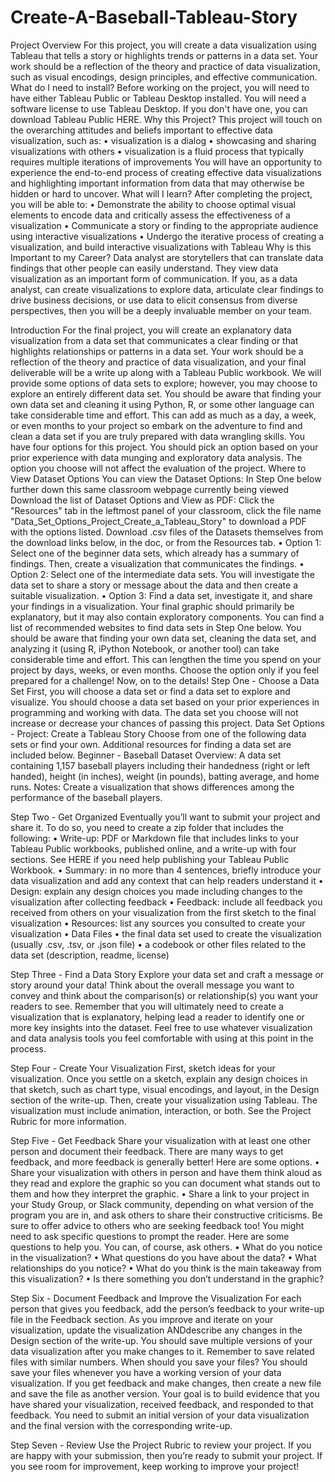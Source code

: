 # Create-A-Baseball-Tableau-Story

Project Overview
For this project, you will create a data visualization using Tableau that tells a story or highlights trends or patterns in a data set. Your work should be a reflection of the theory and practice of data visualization, such as visual encodings, design principles, and effective communication.
What do I need to install?
Before working on the project, you will need to have either Tableau Public or Tableau Desktop installed. You will need a software license to use Tableau Desktop. If you don't have one, you can download Tableau Public HERE. 
Why this Project?
This project will touch on the overarching attitudes and beliefs important to effective data visualization, such as:
•	visualization is a dialog
•	showcasing and sharing visualizations with others
•	visualization is a fluid process that typically requires multiple iterations of improvements
You will have an opportunity to experience the end-to-end process of creating effective data visualizations and highlighting important information from data that may otherwise be hidden or hard to uncover.
What will I learn?
After completing the project, you will be able to:
•	Demonstrate the ability to choose optimal visual elements to encode data and critically assess the effectiveness of a visualization
•	Communicate a story or finding to the appropriate audience using interactive visualizations
•	Undergo the iterative process of creating a visualization, and build interactive visualizations with Tableau
Why is this Important to my Career?
Data analyst are storytellers that can translate data findings that other people can easily understand. They view data visualization as an important form of communication.
If you, as a data analyst, can create visualizations to explore data, articulate clear findings to drive business decisions, or use data to elicit consensus from diverse perspectives, then you will be a deeply invaluable member on your team.

Introduction
For the final project, you will create an explanatory data visualization from a data set that communicates a clear finding or that highlights relationships or patterns in a data set. Your work should be a reflection of the theory and practice of data visualization, and your final deliverable will be a write up along with a Tableau Public workbook.
We will provide some options of data sets to explore; however, you may choose to explore an entirely different data set. You should be aware that finding your own data set and cleaning it using Python, R, or some other language can take considerable time and effort. This can add as much as a day, a week, or even months to your project so embark on the adventure to find and clean a data set if you are truly prepared with data wrangling skills.
You have four options for this project. You should pick an option based on your prior experience with data munging and exploratory data analysis. The option you choose will not affect the evaluation of the project.
Where to View Dataset Options You can view the Dataset Options:
In Step One below further down this same classroom webpage currently being viewed
Download the list of Dataset Options and View as PDF: Click the "Resources" tab in the leftmost panel of your classroom, click the file name "Data_Set_Options_Project_Create_a_Tableau_Story" to download a PDF with the options listed.
Download .csv files of the Datasets themselves from the download links below, in the doc, or from the Resources tab.
•	Option 1: Select one of the beginner data sets, which already has a summary of findings. Then, create a visualization that communicates the findings.
•	Option 2: Select one of the intermediate data sets. You will investigate the data set to share a story or message about the data and then create a suitable visualization.
•	Option 3: Find a data set, investigate it, and share your findings in a visualization. Your final graphic should primarily be explanatory, but it may also contain exploratory components. You can find a list of recommended websites to find data sets in Step One below. You should be aware that finding your own data set, cleaning the data set, and analyzing it (using R, iPython Notebook, or another tool) can take considerable time and effort. This can lengthen the time you spend on your project by days, weeks, or even months. Choose the option only if you feel prepared for a challenge! 
Now, on to the details!
Step One - Choose a Data Set
First, you will choose a data set or find a data set to explore and visualize. You should choose a data set based on your prior experiences in programming and working with data. The data set you choose will not increase or decrease your chances of passing this project.
Data Set Options - Project: Create a Tableau Story
Choose from one of the following data sets or find your own. Additional resources for finding a data set are included below.
Beginner - Baseball Dataset
Overview: A data set containing 1,157 baseball players including their handedness (right or left handed), height (in inches), weight (in pounds), batting average, and home runs. Notes: Create a visualization that shows differences among the performance of the baseball players.

Step Two - Get Organized
Eventually you’ll want to submit your project and share it. To do so, you need to create a zip folder that includes the following: 
•	Write-up: PDF or Markdown file that includes links to your Tableau Public workbooks, published online, and a write-up with four sections. See HERE if you need help publishing your Tableau Public Workbook.
•	Summary: in no more than 4 sentences, briefly introduce your data visualization and add any context that can help readers understand it
•	Design: explain any design choices you made including changes to the visualization after collecting feedback
•	Feedback: include all feedback you received from others on your visualization from the first sketch to the final visualization
•	Resources: list any sources you consulted to create your visualization
•	Data Files
•	the final data set used to create the visualization (usually .csv, .tsv, or .json file)
•	a codebook or other files related to the data set (description, readme, license)

Step Three - Find a Data Story
Explore your data set and craft a message or story around your data! Think about the overall message you want to convey and think about the comparison(s) or relationship(s) you want your readers to see. Remember that you will ultimately need to create a visualization that is explanatory, helping lead a reader to identify one or more key insights into the dataset. Feel free to use whatever visualization and data analysis tools you feel comfortable with using at this point in the process.

Step Four - Create Your Visualization
First, sketch ideas for your visualization. Once you settle on a sketch, explain any design choices in that sketch, such as chart type, visual encodings, and layout, in the Design section of the write-up. Then, create your visualization using Tableau. The visualization must include animation, interaction, or both. See the Project Rubric for more information.

Step Five - Get Feedback
Share your visualization with at least one other person and document their feedback. There are many ways to get feedback, and more feedback is generally better! Here are some options.
•	Share your visualization with others in person and have them think aloud as they read and explore the graphic so you can document what stands out to them and how they interpret the graphic.
•	Share a link to your project in your Study Group, or Slack community, depending on what version of the program you are in, and ask others to share their constructive criticisms. Be sure to offer advice to others who are seeking feedback too!
You might need to ask specific questions to prompt the reader. Here are some questions to help you. You can, of course, ask others.
•	What do you notice in the visualization?
•	What questions do you have about the data?
•	What relationships do you notice?
•	What do you think is the main takeaway from this visualization?
•	Is there something you don’t understand in the graphic?

Step Six - Document Feedback and Improve the Visualization
For each person that gives you feedback, add the person’s feedback to your write-up file in the Feedback section. As you improve and iterate on your visualization, update the visualization ANDdescribe any changes in the Design section of the write-up.
You should save multiple versions of your data visualization after you make changes to it. Remember to save related files with similar numbers.
When should you save your files? You should save your files whenever you have a working version of your data visualization. If you get feedback and make changes, then create a new file and save the file as another version. 
Your goal is to build evidence that you have shared your visualization, received feedback, and responded to that feedback. You need to submit an initial version of your data visualization and the final version with the corresponding write-up.

Step Seven - Review
Use the Project Rubric to review your project. If you are happy with your submission, then you’re ready to submit your project. If you see room for improvement, keep working to improve your project!
